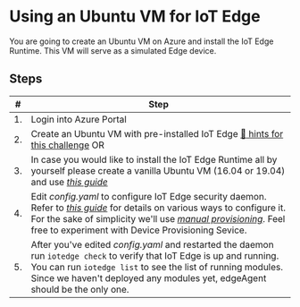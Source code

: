 # Using an Ubuntu VM for IoT Edge #

You are going to create an Ubuntu VM on Azure and install the IoT Edge Runtime. This VM will serve as a simulated Edge device.

## Steps ##
| # | Step   |
|-|-|
|1.| Login into Azure Portal
|2.| Create an Ubuntu VM with pre-installed IoT Edge [:blue_book: hints for this challenge](vm_hints.md) OR
|3.| In case you would like to install the IoT Edge Runtime all by yourself please create a vanilla Ubuntu VM (16.04 or 19.04) and use *[this guide](https://docs.microsoft.com/en-us/azure/iot-edge/how-to-install-iot-edge-linux)*
|4.| Edit *config.yaml* to configure IoT Edge security daemon. Refer to *[this guide](https://docs.microsoft.com/en-us/azure/iot-edge/how-to-install-iot-edge-linux#configure-the-security-daemon)* for details on various ways to configure it. For the sake of simplicity we'll use *[manual provisioning](https://docs.microsoft.com/en-us/azure/iot-edge/how-to-install-iot-edge-linux#option-1-manual-provisioning)*. Feel free to experiment with Device Provisioning Sevice.
|5.| After you've edited *config.yaml* and restarted the daemon run ``` iotedge check ``` to verify that IoT Edge is up and running. You can run ``` iotedge list ``` to see the list of running modules. Since we haven't deployed any modules yet, edgeAgent should be the only one.